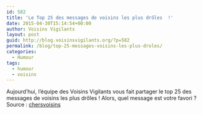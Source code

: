 ```yaml
---
id: 582
title: 'Le Top 25 des messages de voisins les plus drôles  !'
date: 2015-04-30T15:14:54+00:00
author: Voisins Vigilants
layout: post
guid: http://blog.voisinsvigilants.org/?p=582
permalink: /blog/top-25-messages-voisins-les-plus-droles/
categories:
  - Humour
tags:
  - humour
  - voisins
---
```

Aujourd&rsquo;hui, l&rsquo;équipe des Voisins Vigilants vous fait partager le top 25 des messages de voisins les plus drôles ! Alors, quel message est votre favori ? Source : [chersvoisins](http://chersvoisins.tumblr.com/)
  
<img class="aligncenter" src="http://amazingpost.fr/wp-content/uploads/2015/04/tumblr_ni2be4nXn11rtkhkno1_500.jpg" alt="" />

<img class="aligncenter" src="http://amazingpost.fr/wp-content/uploads/2015/04/tumblr_nfqx33pkvt1rtkhkno1_500.jpg" alt="" />

<img class="aligncenter" src="http://amazingpost.fr/wp-content/uploads/2015/04/tumblr_ng07w8tOC91rtkhkno1_500.jpg" alt="" />

<img class="aligncenter" src="http://amazingpost.fr/wp-content/uploads/2015/04/tumblr_ng22k9gunw1rtkhkno1_500.jpg" alt="" />

<img class="aligncenter" src="http://amazingpost.fr/wp-content/uploads/2015/04/tumblr_ng22k9gunw1rtkhkno1_500.jpg" alt="" />

<img class="aligncenter" src="http://amazingpost.fr/wp-content/uploads/2015/04/tumblr_ngf3sto5XT1rtkhkno1_500.jpg" alt="" />

<img class="aligncenter" src="http://amazingpost.fr/wp-content/uploads/2015/04/tumblr_ngmfuugEYh1rtkhkno1_500.jpg" alt="" />

<img class="aligncenter" src="http://amazingpost.fr/wp-content/uploads/2015/04/tumblr_ngq7ixTxFw1rtkhkno1_500.jpg" alt="" />

<img class="aligncenter" src="http://amazingpost.fr/wp-content/uploads/2015/04/tumblr_ngtwl2smJO1rtkhkno1_500.jpg" alt="" />

<img class="aligncenter" src="http://amazingpost.fr/wp-content/uploads/2015/04/tumblr_ngq7ixTxFw1rtkhkno1_500.jpg" alt="" />

<img class="aligncenter" src="http://amazingpost.fr/wp-content/uploads/2015/04/tumblr_nhcex3P3Xq1rtkhkno1_500-2.jpg" alt="" />

<img class="aligncenter" src="http://amazingpost.fr/wp-content/uploads/2015/04/tumblr_nhg2mcEN0C1rtkhkno1_500.jpg" alt="" />

<img class="aligncenter" src="http://amazingpost.fr/wp-content/uploads/2015/04/tumblr_nhcex3P3Xq1rtkhkno1_500.jpg" alt="" />

&nbsp;

<img class="aligncenter" src="http://41.media.tumblr.com/5624199b4e351599b6462b8b06f3487d/tumblr_nhcex3P3Xq1rtkhkno2_1280.jpg" alt="" />

<img class="aligncenter" src="http://amazingpost.fr/wp-content/uploads/2015/04/tumblr_nhjremc8j01rtkhkno1_400.jpg" alt="" />

&nbsp;

<img class="aligncenter" src="http://amazingpost.fr/wp-content/uploads/2015/04/tumblr_ni5yn4YSHg1rtkhkno1_500.jpg" alt="" />

<img class="aligncenter" src="http://amazingpost.fr/wp-content/uploads/2015/04/tumblr_njxif2tA641rtkhkno1_500.jpg" alt="" />

<img class="aligncenter" src="http://amazingpost.fr/wp-content/uploads/2015/04/tumblr_nlgko59SIj1rtkhkno1_500.jpg" alt="" />

<img class="aligncenter" src="http://amazingpost.fr/wp-content/uploads/2015/04/tumblr_nlnzcvtKYr1rtkhkno1_500.jpg" alt="" />

<img class="aligncenter" src="http://amazingpost.fr/wp-content/uploads/2015/04/tumblr_nm0tliUY7I1rtkhkno1_500.jpg" alt="" />

<img class="aligncenter" src="http://amazingpost.fr/wp-content/uploads/2015/04/tumblr_nmy40jikGi1rtkhkno1_500.jpg" alt="" />

<img class="aligncenter" src="http://amazingpost.fr/wp-content/uploads/2015/04/tumblr_nmw9l38uYo1rtkhkno1_500.jpg" alt="" />

<img class="aligncenter" src="http://amazingpost.fr/wp-content/uploads/2015/04/tumblr_nmsmdvLt4T1rtkhkno1_500.png" alt="" />

<img class="aligncenter" src="http://amazingpost.fr/wp-content/uploads/2015/04/tumblr_nmfoe4XNsf1rtkhkno1_500.jpg" alt="" />

<img class="aligncenter" src="http://amazingpost.fr/wp-content/uploads/2015/04/tumblr_nm4kibg6ED1rtkhkno1_500.jpg" alt="" />

&nbsp;